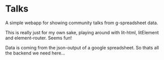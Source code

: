 # Talks

A simple webapp for showing community talks from g-spreadsheet data.

This is really just for my own sake, playing around with lit-html, litElement and element-router. Seems fun! 

Data is coming from the json-output of a google spreadsheet. So thats all the backend we need here...